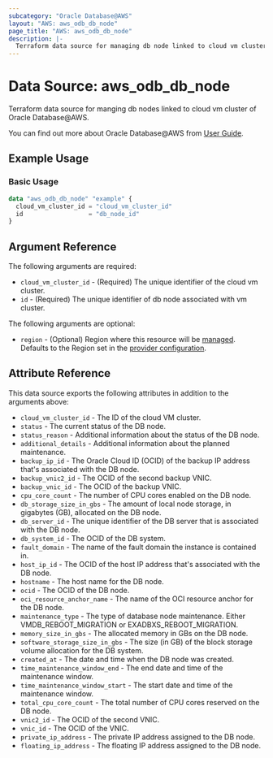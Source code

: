 ```yaml
---
subcategory: "Oracle Database@AWS"
layout: "AWS: aws_odb_db_node"
page_title: "AWS: aws_odb_db_node"
description: |-
  Terraform data source for managing db node linked to cloud vm cluster of Oracle Database@AWS.
---
```


# Data Source: aws_odb_db_node

Terraform data source for manging db nodes linked to cloud vm cluster of Oracle Database@AWS.

You can find out more about Oracle Database@AWS from [User Guide](https://docs.aws.amazon.com/odb/latest/UserGuide/what-is-odb.html).

## Example Usage

### Basic Usage

```terraform
data "aws_odb_db_node" "example" {
  cloud_vm_cluster_id = "cloud_vm_cluster_id"
  id                  = "db_node_id"
}
```

## Argument Reference

The following arguments are required:

* `cloud_vm_cluster_id` - (Required) The unique identifier of the cloud vm cluster.
* `id` - (Required) The unique identifier of db node associated with vm cluster.

The following arguments are optional:

* `region` - (Optional) Region where this resource will be [managed](https://docs.aws.amazon.com/general/latest/gr/rande.html#regional-endpoints). Defaults to the Region set in the [provider configuration](https://registry.terraform.io/providers/hashicorp/aws/latest/docs#aws-configuration-reference).

## Attribute Reference

This data source exports the following attributes in addition to the arguments above:

* `cloud_vm_cluster_id` - The ID of the cloud VM cluster.
* `status` - The current status of the DB node.
* `status_reason` - Additional information about the status of the DB node.
* `additional_details` - Additional information about the planned maintenance.
* `backup_ip_id` - The Oracle Cloud ID (OCID) of the backup IP address that's associated with the DB node.
* `backup_vnic2_id` - The OCID of the second backup VNIC.
* `backup_vnic_id` - The OCID of the backup VNIC.
* `cpu_core_count` - The number of CPU cores enabled on the DB node.
* `db_storage_size_in_gbs` - The amount of local node storage, in gigabytes (GB), allocated on the DB node.
* `db_server_id` - The unique identifier of the DB server that is associated with the DB node.
* `db_system_id` - The OCID of the DB system.
* `fault_domain` - The name of the fault domain the instance is contained in.
* `host_ip_id` - The OCID of the host IP address that's associated with the DB node.
* `hostname` - The host name for the DB node.
* `ocid` - The OCID of the DB node.
* `oci_resource_anchor_name` - The name of the OCI resource anchor for the DB node.
* `maintenance_type` - The type of database node maintenance. Either VMDB_REBOOT_MIGRATION or EXADBXS_REBOOT_MIGRATION.
* `memory_size_in_gbs` - The allocated memory in GBs on the DB node.
* `software_storage_size_in_gbs` - The size (in GB) of the block storage volume allocation for the DB system.
* `created_at` - The date and time when the DB node was created.
* `time_maintenance_window_end` - The end date and time of the maintenance window.
* `time_maintenance_window_start` - The start date and time of the maintenance window.
* `total_cpu_core_count` - The total number of CPU cores reserved on the DB node.
* `vnic2_id` - The OCID of the second VNIC.
* `vnic_id` - The OCID of the VNIC.
* `private_ip_address` - The private IP address assigned to the DB node.
* `floating_ip_address` - The floating IP address assigned to the DB node.
